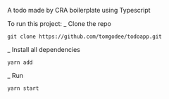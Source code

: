 A todo made by CRA boilerplate using Typescript

To run this project:
_ Clone the repo 
```
git clone https://github.com/tomgodee/todoapp.git
```

_ Install all dependencies
```
yarn add
```

_ Run
```
yarn start
```
